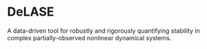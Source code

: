 # DeLASE
A data-driven tool for robustly and rigorously quantifying stability in complex partially-observed nonlinear dynamical systems.
